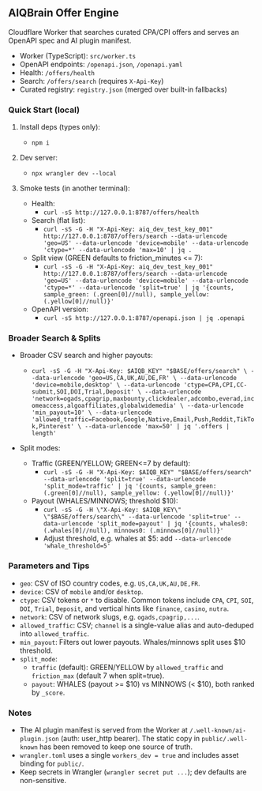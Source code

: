## AIQBrain Offer Engine

Cloudflare Worker that searches curated CPA/CPI offers and serves an OpenAPI spec and AI plugin manifest.

- Worker (TypeScript): `src/worker.ts`
- OpenAPI endpoints: `/openapi.json`, `/openapi.yaml`
- Health: `/offers/health`
- Search: `/offers/search` (requires `X-Api-Key`)
- Curated registry: `registry.json` (merged over built-in fallbacks)

### Quick Start (local)

1) Install deps (types only):
   - `npm i`

2) Dev server:
   - `npx wrangler dev --local`

3) Smoke tests (in another terminal):
   - Health:
     - `curl -sS http://127.0.0.1:8787/offers/health`
   - Search (flat list):
     - `curl -sS -G -H "X-Api-Key: aiq_dev_test_key_001" http://127.0.0.1:8787/offers/search --data-urlencode 'geo=US' --data-urlencode 'device=mobile' --data-urlencode 'ctype=*' --data-urlencode 'max=10' | jq .`
   - Split view (GREEN defaults to friction_minutes <= 7):
     - `curl -sS -G -H "X-Api-Key: aiq_dev_test_key_001" http://127.0.0.1:8787/offers/search --data-urlencode 'geo=US' --data-urlencode 'device=mobile' --data-urlencode 'ctype=*' --data-urlencode 'split=true' | jq '{counts, sample_green: (.green[0]//null), sample_yellow: (.yellow[0]//null)}'`
   - OpenAPI version:
     - `curl -sS http://127.0.0.1:8787/openapi.json | jq .openapi`

### Broader Search & Splits

- Broader CSV search and higher payouts:
  - `curl -sS -G -H "X-Api-Key: $AIQB_KEY" "$BASE/offers/search" \
    --data-urlencode 'geo=US,CA,UK,AU,DE,FR' \
    --data-urlencode 'device=mobile,desktop' \
    --data-urlencode 'ctype=CPA,CPI,CC-submit,SOI,DOI,Trial,Deposit' \
    --data-urlencode 'network=ogads,cpagrip,maxbounty,clickdealer,adcombo,everad,incomeaccess,algoaffiliates,globalwidemedia' \
    --data-urlencode 'min_payout=10' \
    --data-urlencode 'allowed_traffic=Facebook,Google,Native,Email,Push,Reddit,TikTok,Pinterest' \
    --data-urlencode 'max=50' | jq '.offers | length'`

- Split modes:
  - Traffic (GREEN/YELLOW; GREEN<=7 by default):
    - `curl -sS -G -H "X-Api-Key: $AIQB_KEY" "$BASE/offers/search" --data-urlencode 'split=true' --data-urlencode 'split_mode=traffic' | jq '{counts, sample_green: (.green[0]//null), sample_yellow: (.yellow[0]//null)}'`
  - Payout (WHALES/MINNOWS; threshold $10):
    - `curl -sS -G -H \"X-Api-Key: $AIQB_KEY\" \"$BASE/offers/search\" --data-urlencode 'split=true' --data-urlencode 'split_mode=payout' | jq '{counts, whales0: (.whales[0]//null), minnows0: (.minnows[0]//null)}'`
    - Adjust threshold, e.g. whales at $5: add `--data-urlencode 'whale_threshold=5'`

### Parameters and Tips

- `geo`: CSV of ISO country codes, e.g. `US,CA,UK,AU,DE,FR`.
- `device`: CSV of `mobile` and/or `desktop`.
- `ctype`: CSV tokens or `*` to disable. Common tokens include `CPA`, `CPI`, `SOI`, `DOI`, `Trial`, `Deposit`, and vertical hints like `finance`, `casino`, `nutra`.
- `network`: CSV of network slugs, e.g. `ogads,cpagrip,...`.
- `allowed_traffic`: CSV; `channel` is a single-value alias and auto-deduped into `allowed_traffic`.
- `min_payout`: Filters out lower payouts. Whales/minnows split uses $10 threshold.
- `split_mode`:
  - `traffic` (default): GREEN/YELLOW by `allowed_traffic` and `friction_max` (default 7 when split=true).
  - `payout`: WHALES (payout >= $10) vs MINNOWS (< $10), both ranked by `_score`.

### Notes

- The AI plugin manifest is served from the Worker at `/.well-known/ai-plugin.json` (auth: user_http bearer). The static copy in `public/.well-known` has been removed to keep one source of truth.
- `wrangler.toml` uses a single `workers_dev = true` and includes asset binding for `public/`.
- Keep secrets in Wrangler (`wrangler secret put ...`); dev defaults are non-sensitive.
